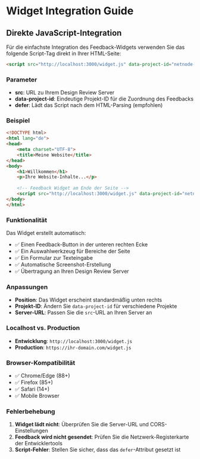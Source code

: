 # Widget Integration Guide

## Direkte JavaScript-Integration

Für die einfachste Integration des Feedback-Widgets verwenden Sie das folgende Script-Tag direkt in Ihrer HTML-Seite:

```html
<script src="http://localhost:3000/widget.js" data-project-id="netnode-test" defer></script>
```

### Parameter

- **src**: URL zu Ihrem Design Review Server
- **data-project-id**: Eindeutige Projekt-ID für die Zuordnung des Feedbacks
- **defer**: Lädt das Script nach dem HTML-Parsing (empfohlen)

### Beispiel

```html
<!DOCTYPE html>
<html lang="de">
<head>
    <meta charset="UTF-8">
    <title>Meine Website</title>
</head>
<body>
    <h1>Willkommen</h1>
    <p>Ihre Website-Inhalte...</p>
    
    <!-- Feedback Widget am Ende der Seite -->
    <script src="http://localhost:3000/widget.js" data-project-id="netnode-test" defer></script>
</body>
</html>
```

### Funktionalität

Das Widget erstellt automatisch:
- ✅ Einen Feedback-Button in der unteren rechten Ecke
- ✅ Ein Auswahlwerkzeug für Bereiche der Seite
- ✅ Ein Formular zur Texteingabe
- ✅ Automatische Screenshot-Erstellung
- ✅ Übertragung an Ihren Design Review Server

### Anpassungen

- **Position**: Das Widget erscheint standardmäßig unten rechts
- **Projekt-ID**: Ändern Sie `data-project-id` für verschiedene Projekte
- **Server-URL**: Passen Sie die `src`-URL an Ihren Server an

### Localhost vs. Production

- **Entwicklung**: `http://localhost:3000/widget.js`
- **Production**: `https://ihr-domain.com/widget.js`

### Browser-Kompatibilität

- ✅ Chrome/Edge (88+)
- ✅ Firefox (85+)
- ✅ Safari (14+)
- ✅ Mobile Browser

### Fehlerbehebung

1. **Widget lädt nicht**: Überprüfen Sie die Server-URL und CORS-Einstellungen
2. **Feedback wird nicht gesendet**: Prüfen Sie die Netzwerk-Registerkarte der Entwicklertools
3. **Script-Fehler**: Stellen Sie sicher, dass das `defer`-Attribut gesetzt ist

